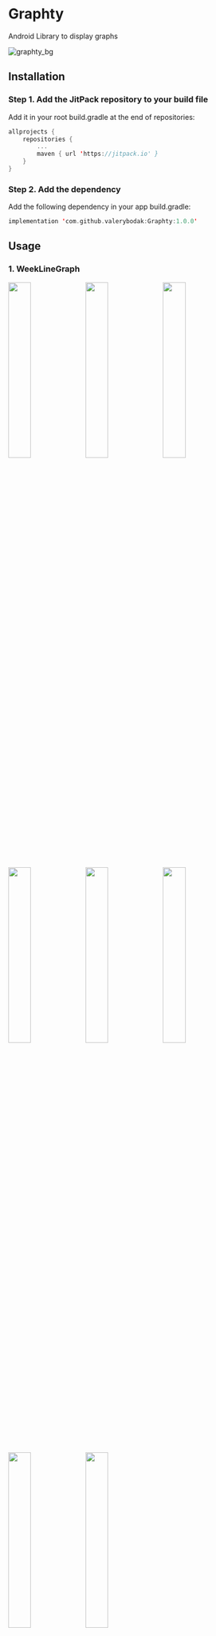 # Graphty
Android Library to display graphs

![graphty_bg](https://github.com/valerybodak/graphty/assets/26433088/0cba9c28-8f4b-4a66-beaf-dec1044d93da)


## Installation
### Step 1. Add the JitPack repository to your build file 
Add it in your root build.gradle at the end of repositories:
```Kotlin
allprojects {
    repositories {
        ...
        maven { url 'https://jitpack.io' }
    }
}
```

### Step 2. Add the dependency
Add the following dependency in your app build.gradle:
```Kotlin
implementation 'com.github.valerybodak:Graphty:1.0.0'
```

## Usage

### 1. WeekLineGraph

<img src="https://github.com/valerybodak/graphty/assets/26433088/fb4f93aa-3322-432e-a4c1-83d2ecb918ad" width="30%"></img> <img src="https://user-images.githubusercontent.com/26433088/201077885-0114a3e2-e45f-4127-815f-3bb079c4482c.jpg" width="30%"></img> <img src="https://user-images.githubusercontent.com/26433088/201077887-377125e1-06d8-452d-8009-8e8d5a401251.jpg" width="30%"></img> <img src="https://user-images.githubusercontent.com/26433088/201077889-a6af344a-2ef7-4779-a220-f5efdb88da80.jpg" width="30%"></img> <img src="https://user-images.githubusercontent.com/26433088/201077890-6cea6868-70a7-4329-819e-c89b04fcb9c4.jpg" width="30%"></img> <img src="https://user-images.githubusercontent.com/26433088/201077891-e61b0906-38cc-4f5d-adb5-4a7f1de80b5f.jpg" width="30%"></img> <img src="https://user-images.githubusercontent.com/26433088/211999513-a15b2c97-4048-43aa-b265-74a74af67472.png" width="30%"></img> <img src="https://user-images.githubusercontent.com/26433088/211999581-3e4453f9-1a2b-4008-93b2-0eb39e805096.png" width="30%"></img>

```Kotlin
<com.vbodak.graphtylib.graph.week.WeekLineGraph
        android:id="@+id/weekLineGraph"
        android:layout_width="match_parent"
        android:layout_height="match_parent"/>
```
Property | Type | Description 
--- | --- | --- 
minValue | Int | Min value to display on scale. In case is not specified the min value from values list will be applied
maxValue | Int | Max value to display on scale. In case is not specified the max value from values list will be applied
enableGuidelines | Boolean | Enable / Disable vertical guidelines
lineWidth | Float | The width of graph's line
lineColor | Int | The color (@ColorRes) of graph's line
guidelineWidth | Float | The width of guideline
guidelineColor | Int | The color (@ColorRes) of guideline
nodesMode | NodesMode | 1. NodesMode.NONE - to disable nodes. 2. NodesMode.ALL - to display the node for each value, 3. NodesMode.MAX - to display the node only for the max value
nodeRadiusPx | Float | The node's radius
nodeFillColor | Int | The color (@ColorRes) of node
valueScaleWidthPx | Float | The width of the left side panel of values
valueTextSize | Float | The text size of values on the left side panel
valueTextColor | Int | The color (@ColorRes) of values on the left side panel
weekdayStart | Int | The first day of the week. Use the Calendar's contsants: Calendar.MONDAY, Calendar.SUNDAY etc.
weekdayTextColor | Int | The color (@ColorRes) of the weekday title
weekdayNameMap | Map<Int, String> | The mapping to display the weekday titles. The key is Calendar's contsant (Calendar.MONDAY, Calendar.TUESDAY etc.). The value is the weekday's text representation, for example, "M", "T", "W" etc.
weekdayScaleHeightPx | Float | The height of the bottom panel of weekdays
weekdayTextSize | Float | The text size of weekdays on the bottom panel    
